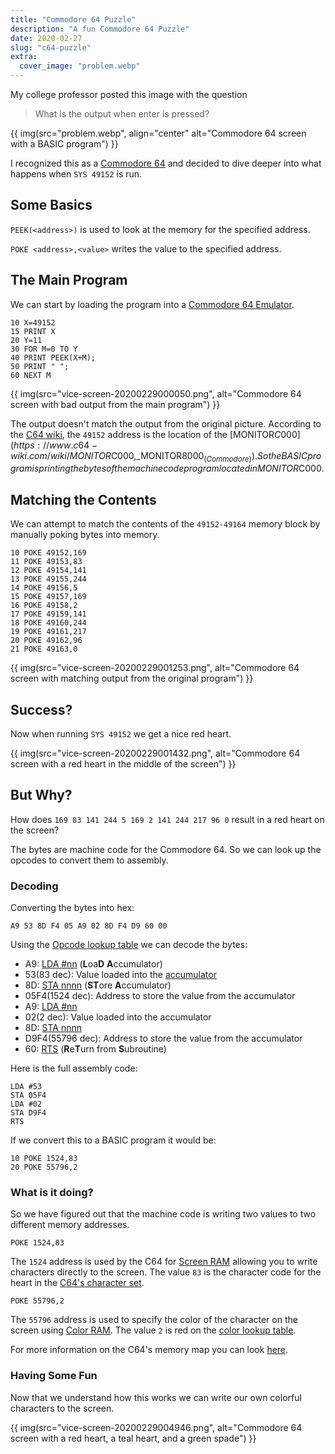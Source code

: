 ```yaml
---
title: "Commodore 64 Puzzle"
description: "A fun Commodore 64 Puzzle"
date: 2020-02-27
slug: "c64-puzzle"
extra:
  cover_image: "problem.webp"
---
```


My college professor posted this image with the question

> What is the output when enter is pressed?

{{ img(src="problem.webp", align="center" alt="Commodore 64 screen with a BASIC program") }}

<!-- more -->

I recognized this as a [Commodore 64](https://en.wikipedia.org/wiki/Commodore_64) and decided to dive deeper into what happens when `SYS 49152` is run.

## Some Basics

`PEEK(<address>)` is used to look at the memory for the specified address.

`POKE <address>,<value>` writes the value to the specified address.

## The Main Program

We can start by loading the program into a [Commodore 64 Emulator](http://vice-emu.sourceforge.net/).

```
10 X=49152
15 PRINT X
20 Y=11
30 FOR M=0 TO Y
40 PRINT PEEK(X+M);
50 PRINT " ";
60 NEXT M
```

{{ img(src="vice-screen-20200229000050.png", alt="Commodore 64 screen with bad output from the main program") }}

The output doesn't match the output from the original picture. According to the [C64 wiki](https://www.c64-wiki.com/), the `49152` address is the location of the [MONITOR$C000](https://www.c64-wiki.com/wiki/MONITOR$C000,_MONITOR$8000_(Commodore)). So the BASIC program is printing the bytes of the machine code program located in MONITOR$C000.

## Matching the Contents

We can attempt to match the contents of the `49152-49164` memory block by manually poking bytes into memory.

```
10 POKE 49152,169
11 POKE 49153,83
12 POKE 49154,141
13 POKE 49155,244
14 POKE 49156,5
15 POKE 49157,169
16 POKE 49158,2
17 POKE 49159,141
18 POKE 49160,244
19 POKE 49161,217
20 POKE 49162,96
21 POKE 49163,0
```

{{ img(src="vice-screen-20200229001253.png", alt="Commodore 64 screen with matching output from the original program") }}

## Success?

Now when running `SYS 49152` we get a nice red heart.

{{ img(src="vice-screen-20200229001432.png", alt="Commodore 64 screen with a red heart in the middle of the screen") }}

## But Why?

How does `169 83 141 244 5 169 2 141 244 217 96 0` result in a red heart on the screen?

The bytes are machine code for the Commodore 64. So we can look up the opcodes to convert them to assembly.

### Decoding

Converting the bytes into hex:

`A9 53 8D F4 05 A9 02 8D F4 D9 60 00`

Using the [Opcode lookup table](https://www.c64-wiki.com/wiki/Opcode) we can decode the bytes:

- A9: [LDA #nn](https://www.c64-wiki.com/wiki/LDA) (**L**oa**D** **A**ccumulator)
- 53(83 dec): Value loaded into the [accumulator](https://www.c64-wiki.com/wiki/Accumulator)
- 8D: [STA nnnn](https://www.c64-wiki.com/wiki/STA) (**ST**ore **A**ccumulator)
- 05F4(1524 dec): Address to store the value from the accumulator
- A9: [LDA #nn](https://www.c64-wiki.com/wiki/LDA)
- 02(2 dec):  Value loaded into the accumulator
- 8D: [STA nnnn](https://www.c64-wiki.com/wiki/STA)
- D9F4(55796 dec): Address to store the value from the accumulator
- 60: [RTS](https://www.c64-wiki.com/wiki/RTS) (**R**e**T**urn from **S**ubroutine)


Here is the full assembly code:

```
LDA #53
STA 05F4
LDA #02
STA D9F4
RTS
```

If we convert this to a BASIC program it would be:

```
10 POKE 1524,83
20 POKE 55796,2
```

### What is it doing?

So we have figured out that the machine code is writing two values to two different memory addresses.

`POKE 1524,83`

The `1524` address is used by the C64 for [Screen RAM](https://www.c64-wiki.com/wiki/Screen_RAM) allowing you to write characters directly to the screen. The value `83` is the character code for the heart in the [C64's character set](https://www.c64-wiki.com/wiki/Character_set).

`POKE 55796,2`

The `55796` address is used to specify the color of the character on the screen using [Color RAM](https://www.c64-wiki.com/wiki/Color_RAM). The value `2` is red on the [color lookup table](https://www.c64-wiki.com/wiki/Color).

For more information on the C64's memory map you can look [here](https://www.c64-wiki.com/wiki/Memory_Map).

### Having Some Fun

Now that we understand how this works we can write our own colorful characters to the screen.

{{ img(src="vice-screen-20200229004946.png", alt="Commodore 64 screen with a red heart, a teal heart, and a green spade") }}
